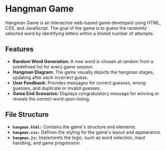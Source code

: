 # Hangman Game

Hangman Game is an interactive web-based game developed using HTML, CSS, and JavaScript. The goal of the game is to guess the randomly selected word by identifying letters within a limited number of attempts.

## Features

- **Random Word Generation:** A new word is chosen at random from a predefined list for every game session.
- **Hangman Diagram:** The game visually depicts the hangman stages, updating after each incorrect guess.
- **User Feedback:** Provides messages for correct guesses, wrong guesses, and duplicate or invalid guesses.
- **Game End Scenarios:** Displays congratulatory message for winning or reveals the correct word upon losing.


## File Structure

- **`hangman.html:`** Contains the game's structure and elements.
- **`hangman.css:`** Defines the styling for the game's layout and appearance.
- **`hangman.js:`** Implements the logic, such as word selection, input handling, and game progression.

